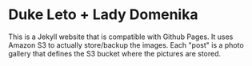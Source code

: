 # Duke Leto + Lady Domenika

This is a Jekyll website that is compatible with Github Pages. It uses Amazon
S3 to actually store/backup the images. Each "post" is a photo gallery that
defines the S3 bucket where the pictures are stored.

